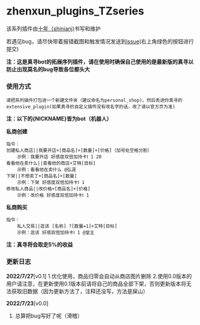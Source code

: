 
# zhenxun_plugins_TZseries
该系列插件由[十年（shinianj)](https://github.com/shinianj)书写和维护

若遇见bug，请尽快带着报错截图和触发情况发送到[issue](https://github.com/shinianj/zhenxun_plugin_personalshop/issues)(右上角绿色的按钮进行提交)

**注：这是真寻bot的拓展序列插件，请在使用时确保自己使用的是最新版的真寻以防止出现莫名的bug导致各位都头大**


### 使用方式

    请把系列插件打包进一个新建文件夹（建议命名为personal_shop)，然后丢进你真寻的extensive_plugin(如果真寻的自定义插件没有改名字的话，改了请以官方页为准)

**注：以下的{NICKNAME}皆为bot（机器人）**

**私商创建**

    指令：
    创建私人商店||我要开店+[商品名]+[数量]+[价格]（加号处空格分割）
        示例：我要开店 好感度双倍加持卡Ⅰ 1 20
    看看他在卖什么||查看他的商店+艾特[目标]
        示例：看看他在卖什么 @弘涯
    下架||不想卖了+[商品名]+[数量]
        示例：下架 好感度双倍加持卡Ⅰ 1 
    修改私人商品||改价格+[商品名]+[价格]
        示例：改价格 好感度双倍加持卡Ⅰ 1 

**私商购买**

    指令：
        私人交易||逛该 [名称] ?[数量=1]+艾特[目标]
        示例：逛该 好感双倍加持卡Ⅰ 1 @堂主

**注：真寻将会取走5%的收益**

### 更新日志

**2022/7/27**[v0.1]
1.优化使用，商品归零会自动从商店图片删除
2.使用0.0版本的用户请注意，在更新使用0.1版本前请将自己的商品全部下架，否则更新版本将无法获取旧数据（因为更新方法了，注释还没写，方法是屎山）

**2022/7/23**[v0.0]

1. 总算把bug写好了呢（滑稽）




